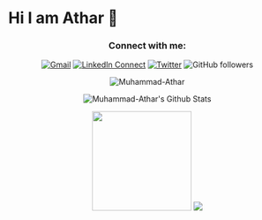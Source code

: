 # Hi I am Athar 👋

<div align="center">

### Connect with me:

[![Gmail](https://img.shields.io/badge/%20-Send%20Mail-black?color=14171A&labelColor=ef5350&logo=gmail&logoColor=ffffff "hussanmughal9246@gmail.com")](mailto:hussanmughal9246@gmail.com?subject=From%20GitHub&body=Hi,%20there.%20Found%20you%20from%20GitHub.)
[![LinkedIn Connect](https://img.shields.io/badge/%20-Connect-black?color=14171A&labelColor=212121&logo=linkedin&logoColor=ffffff "muhammad-athar-330b75226")](https://www.linkedin.com/in/muhammad-athar-330b75226/)
[![Twitter](https://img.shields.io/twitter/url/https/twitter.com/cloudposse.svg?style=social&label=Follow%20%40Hassan "iamhassan2662")](https://twitter.com/iamhassan2662)
![GitHub followers](https://img.shields.io/github/followers/Muhammad-Athar?label=follow&style=social "Follow on Github")

</div>

<p align="center"> <img src="https://komarev.com/ghpvc/?username=Muhammad-Athar" alt="Muhammad-Athar"/> </p>


<p align="center">
   <img class="darkMode" align="center" alt="Muhammad-Athar's Github Stats" src="https://github-readme-stats.vercel.app/api?username=Muhammad-Athar&show_icons=true&hide_border=true&locale=en&theme=tokyonight"/>
</p>
<p align="center">
    <img height="180em" src="https://github-readme-streak-stats.herokuapp.com/?user=Muhammad-Athar&theme=tokyonight&hide_border=true&background=0D1117&stroke=0000&count_private=true&include_all_commits=true"/>
    <img src="https://activity-graph.herokuapp.com/graph?username=Muhammad-Athar&count_private=true&hide_border=true&bg_color=0d1117&theme=github" />
</p>
